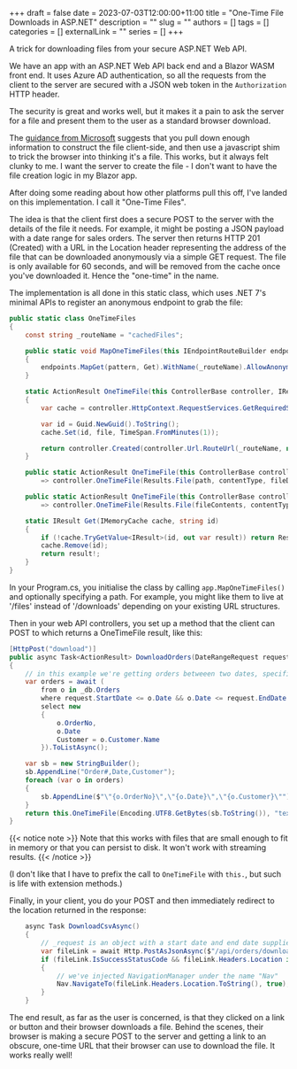 +++ 
draft = false
date = 2023-07-03T12:00:00+11:00
title = "One-Time File Downloads in ASP.NET"
description = ""
slug = ""
authors = []
tags = []
categories = []
externalLink = ""
series = []
+++

A trick for downloading files from your secure ASP.NET Web API.

<!--more-->

We have an app with an ASP.NET Web API back end and a Blazor WASM front end. It uses Azure AD authentication, so all the requests from the client to the server are secured with a JSON web token in the `Authorization` HTTP header.

The security is great and works well, but it makes it a pain to ask the server for a file and present them to the user as a standard browser download.

The [guidance from Microsoft](https://learn.microsoft.com/en-us/aspnet/core/blazor/file-downloads?view=aspnetcore-7.0) suggests that you pull down enough information to construct the file client-side, and then use a javascript shim to trick the browser into thinking it's a file. This works, but it always felt clunky to me. I want the server to create the file - I don't want to have the file creation logic in my Blazor app.

After doing some reading about how other platforms pull this off, I've landed on this implementation. I call it "One-Time Files".

The idea is that the client first does a secure POST to the server with the details of the file it needs. For example, it might be posting a JSON payload with a date range for sales orders. The server then returns HTTP 201 (Created) with a URL in the Location header representing the address of the file that can be downloaded anonymously via a simple GET request. The file is only available for 60 seconds, and will be removed from the cache once you've downloaded it. Hence the "one-time" in the name.

The implementation is all done in this static class, which uses .NET 7's minimal APIs to register an anonymous endpoint to grab the file:

```csharp
public static class OneTimeFiles
{
    const string _routeName = "cachedFiles";

    public static void MapOneTimeFiles(this IEndpointRouteBuilder endpoints, string pattern = "/downloads/{id}")
    {
        endpoints.MapGet(pattern, Get).WithName(_routeName).AllowAnonymous();
    }

    static ActionResult OneTimeFile(this ControllerBase controller, IResult file)
    {
        var cache = controller.HttpContext.RequestServices.GetRequiredService<IMemoryCache>();

        var id = Guid.NewGuid().ToString();
        cache.Set(id, file, TimeSpan.FromMinutes(1));

        return controller.Created(controller.Url.RouteUrl(_routeName, new { id })!, null);
    }

    public static ActionResult OneTimeFile(this ControllerBase controller, string path, string? contentType = null, string? fileDownloadName = null)
        => controller.OneTimeFile(Results.File(path, contentType, fileDownloadName));

    public static ActionResult OneTimeFile(this ControllerBase controller, byte[] fileContents, string? contentType = null, string? fileDownloadName = null)
        => controller.OneTimeFile(Results.File(fileContents, contentType, fileDownloadName));

    static IResult Get(IMemoryCache cache, string id)
    {
        if (!cache.TryGetValue<IResult>(id, out var result)) return Results.NotFound();
        cache.Remove(id);
        return result!;
    }
}
```

In your Program.cs, you initialise the class by calling `app.MapOneTimeFiles()` and optionally specifying a path. For example, you might like them to live at '/files' instead of '/downloads' depending on your existing URL structures.

Then in your web API controllers, you set up a method that the client can POST to which returns a OneTimeFile result, like this:

```csharp
[HttpPost("download")]
public async Task<ActionResult> DownloadOrders(DateRangeRequest request)
{
    // in this example we're getting orders betweeen two dates, specified in the request
    var orders = await (
        from o in _db.Orders
        where request.StartDate <= o.Date && o.Date <= request.EndDate
        select new
        {
            o.OrderNo,
            o.Date
            Customer = o.Customer.Name
        }).ToListAsync();

    var sb = new StringBuilder();
    sb.AppendLine("Order#,Date,Customer");
    foreach (var o in orders)
    {
        sb.AppendLine($"\"{o.OrderNo}\",\"{o.Date}\",\"{o.Customer}\"");
    }
    return this.OneTimeFile(Encoding.UTF8.GetBytes(sb.ToString()), "text/csv", "orders.csv");
}
```

{{< notice note >}}
Note that this works with files that are small enough to fit in memory or that you can persist to disk. It won't work with streaming results.
{{< /notice >}}

(I don't like that I have to prefix the call to `OneTimeFile` with `this.`, but such is life with extension methods.)

Finally, in your client, you do your POST and then immediately redirect to the location returned in the response:

```csharp
    async Task DownloadCsvAsync()
    {
        // _request is an object with a start date and end date supplied by the user
        var fileLink = await Http.PostAsJsonAsync($"/api/orders/download", _request);
        if (fileLink.IsSuccessStatusCode && fileLink.Headers.Location is not null)
        {
            // we've injected NavigationManager under the name "Nav"
            Nav.NavigateTo(fileLink.Headers.Location.ToString(), true);
        }
    }
```

The end result, as far as the user is concerned, is that they clicked on a link or button and their browser downloads a file. Behind the scenes, their browser is making a secure POST to the server and getting a link to an obscure, one-time URL that their browser can use to download the file. It works really well!
